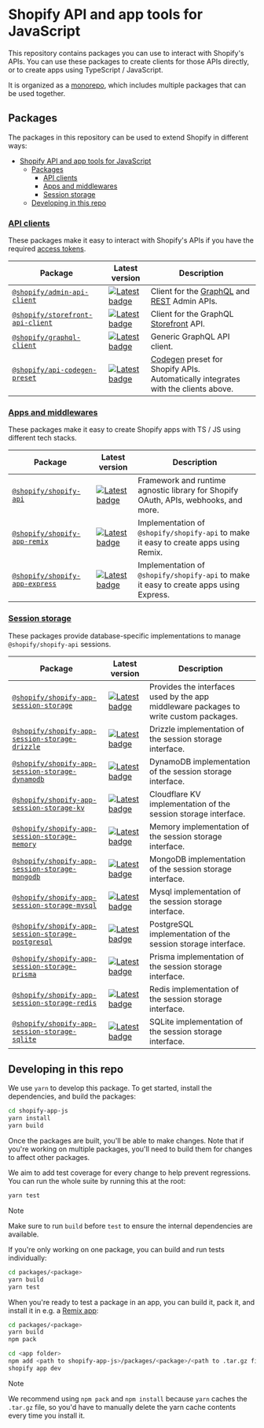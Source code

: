 # Shopify API and app tools for JavaScript

This repository contains packages you can use to interact with Shopify's APIs.
You can use these packages to create clients for those APIs directly, or to create apps using TypeScript / JavaScript.

It is organized as a [monorepo](https://monorepo.tools/), which includes multiple packages that can be used together.

## Packages

The packages in this repository can be used to extend Shopify in different ways:

- [Shopify API and app tools for JavaScript](#shopify-api-and-app-tools-for-javascript)
  - [Packages](#packages)
    - [API clients](#api-clients)
    - [Apps and middlewares](#apps-and-middlewares)
    - [Session storage](#session-storage)
  - [Developing in this repo](#developing-in-this-repo)

### [API clients](./packages/api-clients)

These packages make it easy to interact with Shopify's APIs if you have the required [access tokens](https://shopify.dev/docs/apps/auth#types-of-authentication-and-authorization-methods).

| Package                                                                                  | Latest version                                                                                                                                          | Description                                                                                                                          |
| ---------------------------------------------------------------------------------------- | ------------------------------------------------------------------------------------------------------------------------------------------------------- | ------------------------------------------------------------------------------------------------------------------------------------ |
| [`@shopify/admin-api-client`](./packages/api-clients/admin-api-client/#readme)           | [![Latest badge](https://img.shields.io/npm/v/@shopify/admin-api-client/latest.svg)](https://www.npmjs.com/package/@shopify/admin-api-client)           | Client for the [GraphQL](https://shopify.dev/docs/api/admin-graphql) and [REST](https://shopify.dev/docs/api/admin-rest) Admin APIs. |
| [`@shopify/storefront-api-client`](./packages/api-clients/storefront-api-client/#readme) | [![Latest badge](https://img.shields.io/npm/v/@shopify/storefront-api-client/latest.svg)](https://www.npmjs.com/package/@shopify/storefront-api-client) | Client for the GraphQL [Storefront](https://shopify.dev/docs/api/storefront) API.                                                    |
| [`@shopify/graphql-client`](./packages/api-clients/graphql-client/#readme)               | [![Latest badge](https://img.shields.io/npm/v/@shopify/graphql-client/latest.svg)](https://www.npmjs.com/package/@shopify/graphql-client)               | Generic GraphQL API client.                                                                                                          |
| [`@shopify/api-codegen-preset`](./packages/api-clients/api-codegen-preset/#readme)       | [![Latest badge](https://img.shields.io/npm/v/@shopify/api-codegen-preset/latest.svg)](https://www.npmjs.com/package/@shopify/api-codegen-preset)       | [Codegen](https://the-guild.dev/graphql/codegen) preset for Shopify APIs. Automatically integrates with the clients above.           |

### [Apps and middlewares](./packages/apps)

These packages make it easy to create Shopify apps with TS / JS using different tech stacks.

| Package                                                                       | Latest version                                                                                                                                      | Description                                                                            |
| ----------------------------------------------------------------------------- | --------------------------------------------------------------------------------------------------------------------------------------------------- | -------------------------------------------------------------------------------------- |
| [`@shopify/shopify-api`](./packages/apps/shopify-api/#readme)                 | [![Latest badge](https://img.shields.io/npm/v/@shopify/shopify-api/latest.svg)](https://www.npmjs.com/package/@shopify/shopify-api)                 | Framework and runtime agnostic library for Shopify OAuth, APIs, webhooks, and more.    |
| [`@shopify/shopify-app-remix`](./packages/apps/shopify-app-remix/#readme)     | [![Latest badge](https://img.shields.io/npm/v/@shopify/shopify-app-remix/latest.svg)](https://www.npmjs.com/package/@shopify/shopify-app-remix)     | Implementation of `@shopify/shopify-api` to make it easy to create apps using Remix.   |
| [`@shopify/shopify-app-express`](./packages/apps/shopify-app-express/#readme) | [![Latest badge](https://img.shields.io/npm/v/@shopify/shopify-app-express/latest.svg)](https://www.npmjs.com/package/@shopify/shopify-app-express) | Implementation of `@shopify/shopify-api` to make it easy to create apps using Express. |

### [Session storage](./packages/apps/session-storage)

These packages provide database-specific implementations to manage `@shopify/shopify-api` sessions.

| Package                                                                                                                            | Latest version                                                                                                                                                                            | Description                                                                           |
| ---------------------------------------------------------------------------------------------------------------------------------- | ----------------------------------------------------------------------------------------------------------------------------------------------------------------------------------------- | ------------------------------------------------------------------------------------- |
| [`@shopify/shopify-app-session-storage`](./packages/apps/session-storage/shopify-app-session-storage#readme)                       | [![Latest badge](https://img.shields.io/npm/v/@shopify/shopify-app-session-storage/latest.svg)](https://www.npmjs.com/package/@shopify/shopify-app-session-storage)                       | Provides the interfaces used by the app middleware packages to write custom packages. |
| [`@shopify/shopify-app-session-storage-drizzle`](./packages/apps/session-storage/shopify-app-session-storage-drizzle#readme)       | [![Latest badge](https://img.shields.io/npm/v/@shopify/shopify-app-session-storage-drizzle/latest.svg)](https://www.npmjs.com/package/@shopify/shopify-app-session-storage-drizzle)       | Drizzle implementation of the session storage interface.                              |
| [`@shopify/shopify-app-session-storage-dynamodb`](./packages/apps/session-storage/shopify-app-session-storage-dynamodb#readme)     | [![Latest badge](https://img.shields.io/npm/v/@shopify/shopify-app-session-storage-dynamodb/latest.svg)](https://www.npmjs.com/package/@shopify/shopify-app-session-storage-dynamodb)     | DynamoDB implementation of the session storage interface.                             |
| [`@shopify/shopify-app-session-storage-kv`](./packages/apps/session-storage/shopify-app-session-storage-kv#readme)                 | [![Latest badge](https://img.shields.io/npm/v/@shopify/shopify-app-session-storage-kv/latest.svg)](https://www.npmjs.com/package/@shopify/shopify-app-session-storage-kv)                 | Cloudflare KV implementation of the session storage interface.                        |
| [`@shopify/shopify-app-session-storage-memory`](./packages/apps/session-storage/shopify-app-session-storage-memory#readme)         | [![Latest badge](https://img.shields.io/npm/v/@shopify/shopify-app-session-storage-memory/latest.svg)](https://www.npmjs.com/package/@shopify/shopify-app-session-storage-memory)         | Memory implementation of the session storage interface.                               |
| [`@shopify/shopify-app-session-storage-mongodb`](./packages/apps/session-storage/shopify-app-session-storage-mongodb#readme)       | [![Latest badge](https://img.shields.io/npm/v/@shopify/shopify-app-session-storage-mongodb/latest.svg)](https://www.npmjs.com/package/@shopify/shopify-app-session-storage-mongodb)       | MongoDB implementation of the session storage interface.                              |
| [`@shopify/shopify-app-session-storage-mysql`](./packages/apps/session-storage/shopify-app-session-storage-mysql#readme)           | [![Latest badge](https://img.shields.io/npm/v/@shopify/shopify-app-session-storage-mysql/latest.svg)](https://www.npmjs.com/package/@shopify/shopify-app-session-storage-mysql)           | Mysql implementation of the session storage interface.                                |
| [`@shopify/shopify-app-session-storage-postgresql`](./packages/apps/session-storage/shopify-app-session-storage-postgresql#readme) | [![Latest badge](https://img.shields.io/npm/v/@shopify/shopify-app-session-storage-postgresql/latest.svg)](https://www.npmjs.com/package/@shopify/shopify-app-session-storage-postgresql) | PostgreSQL implementation of the session storage interface.                           |
| [`@shopify/shopify-app-session-storage-prisma`](./packages/apps/session-storage/shopify-app-session-storage-prisma#readme)         | [![Latest badge](https://img.shields.io/npm/v/@shopify/shopify-app-session-storage-prisma/latest.svg)](https://www.npmjs.com/package/@shopify/shopify-app-session-storage-prisma)         | Prisma implementation of the session storage interface.                               |
| [`@shopify/shopify-app-session-storage-redis`](./packages/apps/session-storage/shopify-app-session-storage-redis#readme)           | [![Latest badge](https://img.shields.io/npm/v/@shopify/shopify-app-session-storage-redis/latest.svg)](https://www.npmjs.com/package/@shopify/shopify-app-session-storage-redis)           | Redis implementation of the session storage interface.                                |
| [`@shopify/shopify-app-session-storage-sqlite`](./packages/apps/session-storage/shopify-app-session-storage-sqlite#readme)         | [![Latest badge](https://img.shields.io/npm/v/@shopify/shopify-app-session-storage-sqlite/latest.svg)](https://www.npmjs.com/package/@shopify/shopify-app-session-storage-sqlite)         | SQLite implementation of the session storage interface.                               |

## Developing in this repo

We use `yarn` to develop this package. To get started, install the dependencies, and build the packages:

```bash
cd shopify-app-js
yarn install
yarn build
```

Once the packages are built, you'll be able to make changes. Note that if you're working on multiple packages, you'll need to build them for changes to affect other packages.

We aim to add test coverage for every change to help prevent regressions. You can run the whole suite by running this at the root:

```bash
yarn test
```

> [!NOTE]
> Make sure to run `build` before `test` to ensure the internal dependencies are available.

If you're only working on one package, you can build and run tests individually:

```bash
cd packages/<package>
yarn build
yarn test
```

When you're ready to test a package in an app, you can build it, pack it, and install it in e.g. a [Remix app](https://github.com/Shopify/shopify-app-template-remix):

```bash
cd packages/<package>
yarn build
npm pack

cd <app folder>
npm add <path to shopify-app-js>/packages/<package>/<path to .tar.gz file>
shopify app dev
```

> [!NOTE]
> We recommend using `npm pack` and `npm install` because `yarn` caches the `.tar.gz` file, so you'd have to manually delete the yarn cache contents every time you install it.
